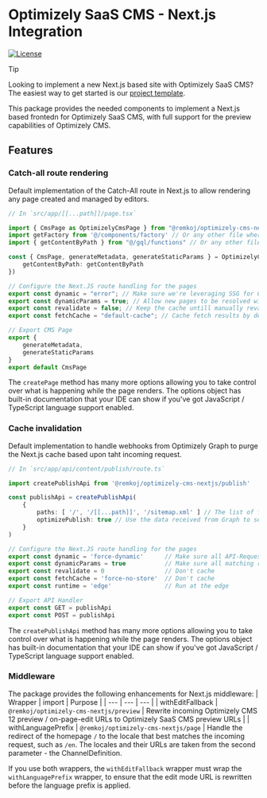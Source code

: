 # Optimizely SaaS CMS - Next.js Integration
[![License](https://img.shields.io/badge/License-Apache_2.0-blue.svg)](./LICENSE)

> [!TIP]
> Looking to implement a new Next.js based site with Optimizely SaaS CMS? The easiest way to get started is our [project template]([http](https://github.com/remkoj/optimizely-saas-starter)).

This package provides the needed components to implement a Next.js based frontedn for Optimizely SaaS CMS, with full support for the preview capabilities of Optimizely CMS.

## Features
### Catch-all route rendering
Default implementation of the Catch-All route in Next.js to allow rendering any page created and managed by editors.

```typescript
// In `src/app/[[...path]]/page.tsx`

import { CmsPage as OptimizelyCmsPage } from "@remkoj/optimizely-cms-nextjs"
import getFactory from '@/components/factory' // Or any other file where you have your component factory defined.
import { getContentByPath } from "@/gql/functions" // Or any other file that has the `getContentByPath` function

const { CmsPage, generateMetadata, generateStaticParams } = OptimizelyCmsPage.createPage(getFactory(), {
    getContentByPath: getContentByPath
})

// Configure the Next.JS route handling for the pages
export const dynamic = "error"; // Make sure we're leveraging SSG for CMS managed pages.
export const dynamicParams = true; // Allow new pages to be resolved without rebuilding the site.
export const revalidate = false; // Keep the cache untill manually revalidated using the Webhook.
export const fetchCache = "default-cache"; // Cache fetch results by default, while allowing an opt-out.

// Export CMS Page
export {
    generateMetadata,
    generateStaticParams
}
export default CmsPage
```

The `createPage` method has many more options allowing you to take control over what is happening while the page renders. The options object has built-in documentation that your IDE can show if you've got JavaScript / TypeScript language support enabled.

### Cache invalidation
Default implementation to handle webhooks from Optimizely Graph to purge the Next.js cache based upon taht incoming request.

```typescript
// In `src/app/api/content/publish/route.ts`

import createPublishApi from '@remkoj/optimizely-cms-nextjs/publish'

const publishApi = createPublishApi(
    { 
        paths: [ '/', '/[[...path]]', '/sitemap.xml' ] // The list of fall-back paths to flush,
        optimizePublish: true // Use the data received from Graph to selectively flush the cache
    }
)

// Configure the Next.JS route handling for the pages
export const dynamic = 'force-dynamic'      // Make sure all API-Requests are executed
export const dynamicParams = true           // Make sure all matching routes are always executed
export const revalidate = 0                 // Don't cache
export const fetchCache = 'force-no-store'  // Don't cache
export const runtime = 'edge'               // Run at the edge

// Export API Handler
export const GET = publishApi
export const POST = publishApi
```

The `createPublishApi` method has many more options allowing you to take control over what is happening while the page renders. The options object has built-in documentation that your IDE can show if you've got JavaScript / TypeScript language support enabled.


### Middleware
The package provides the following enhancements for Next.js middleware:
| Wrapper | import | Purpose |
| --- | --- | --- |
| withEditFallback | `@remkoj/optimizely-cms-nextjs/preview` | Rewrite incoming Optimizely CMS 12 preview / on-page-edit URLs to Optimizely SaaS CMS preview  URLs |
| withLanguagePrefix | `@remkoj/optimizely-cms-nextjs/page` | Handle the redirect of the homepage `/` to the locale that best matches the incoming request, such as `/en`. The locales and their URLs are taken from the second parameter - the ChannelDefinition.

If you use both wrappers, the `withEditFallback` wrapper must wrap the `withLanguagePrefix` wrapper, to ensure that the edit mode URL is rewritten before the language prefix is applied.